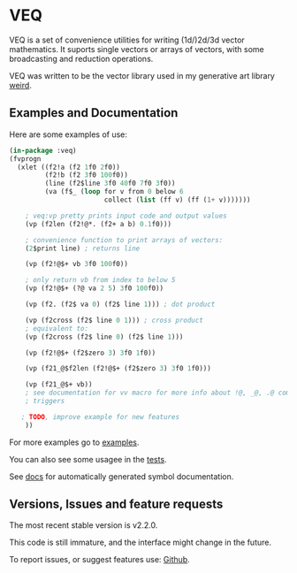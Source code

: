 # VEQ

VEQ is a set of convenience utilities for writing (1d/)2d/3d vector mathematics.
It suports single vectors or arrays of vectors, with some broadcasting and
reduction operations.

VEQ was written to be the vector library used in my generative art library
[weird](https://github.com/inconvergent/weird).

## Examples and Documentation

Here are some examples of use:

```lisp
(in-package :veq)
(fvprogn
  (xlet ((f2!a (f2 1f0 2f0))
         (f2!b (f2 3f0 100f0))
         (line (f2$line 3f0 40f0 7f0 3f0))
         (va (f$_ (loop for v from 0 below 6
                        collect (list (ff v) (ff (1+ v)))))))

    ; veq:vp pretty prints input code and output values
    (vp (f2len (f2!@*. (f2+ a b) 0.1f0)))

    ; convenience function to print arrays of vectors:
    (2$print line) ; returns line

    (vp (f2!@$+ vb 3f0 100f0))

    ; only return vb from index to below 5
    (vp (f2!@$+ (?@ va 2 5) 3f0 100f0))

    (vp (f2. (f2$ va 0) (f2$ line 1))) ; dot product

    (vp (f2cross (f2$ line 0 1))) ; cross product
    ; equivalent to:
    (vp (f2cross (f2$ line 0) (f2$ line 1)))

    (vp (f2!@$+ (f2$zero 3) 3f0 1f0))

    (vp (f21_@$f2len (f2!@$+ (f2$zero 3) 3f0 1f0)))

    (vp (f21_@$+ vb))
    ; see documentation for vv macro for more info about !@, _@, .@ compiler
    ; triggers

   ; TODO, improve example for new features
    ))
```

For more examples go to [examples](examples/ex.lisp).

You can also see some usagee in the [tests](test/veq.lisp).

See [docs](DOCS.md) for automatically generated symbol documentation.

## Versions, Issues and feature requests

The most recent stable version is v2.2.0.

This code is still immature, and the interface might change in the future.

To report issues, or suggest features use:
[Github](https://github.com/inconvergent/cl-veq).

